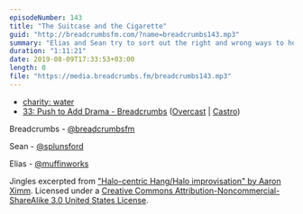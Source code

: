```yaml
---
episodeNumber: 143
title: "The Suitcase and the Cigarette"
guid: "http://breadcrumbsfm.com/?name=breadcrumbs143.mp3"
summary: "Elias and Sean try to sort out the right and wrong ways to help others."
duration: "1:11:21"
date: 2019-08-09T17:33:53+03:00
length: 0
file: "https://media.breadcrumbs.fm/breadcrumbs143.mp3"
---
```


- [charity: water](https://www.charitywater.org/)
- [33: Push to Add Drama - Breadcrumbs](http://breadcrumbsfm.com/?name=breadcrumbs33.mp3) ([Overcast](https://overcast.fm/+LlypOY5H8) | [Castro](https://castro.fm/episode/HSClkM))

Breadcrumbs - [@breadcrumbsfm](https://twitter.com/breadcrumbsfm)

Sean - [@splunsford](https://twitter.com/splunsford)

Elias - [@muffinworks](https://twitter.com/muffinworks)

Jingles excerpted from ["Halo-centric Hang/Halo improvisation" by Aaron Ximm](http://freemusicarchive.org/music/aaron_ximm/handpans_and_the_hang/). Licensed under a [Creative Commons Attribution-Noncommercial-ShareAlike 3.0 United States License](http://creativecommons.org/licenses/by-nc-sa/3.0/us/).